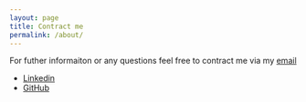 ```yaml
---
layout: page
title: Contract me 
permalink: /about/
---
```


For futher informaiton or any questions feel free to contract me via my [email](khandoker.ahammad@tuhh.de)

- [Linkedin](https://www.linkedin.com/in/tanjim-ahammad-869061176/) 
- [GitHub](https://github.com/Khandoker09)
